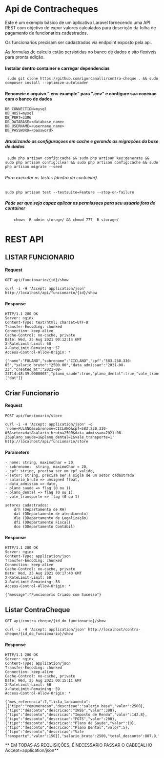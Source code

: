 # Api de Contracheques

Este é um exemplo básico de um aplicativo Laravel fornecendo uma API REST com objetivo de expor valores calculados para descrição da folha de pagamento de funcionarios cadastrados.

Os funcionarios precisam ser cadastrados via endpoint exposto pela api.

As formulas de calculo estão persistidas no banco de dados e são flexiveis para pronta edição. 

#### Instalar dentro container e carregar dependencias

     sudo git clone https://github.com/igorcanalli/contra-cheque . && sudo composer install --optimize-autoloader

#### Renomeie o arquivo ".env.example" para ".env" e configure sua conexao com o banco de dados
    DB_CONNECTION=mysql
    DB_HOST=mysql
    DB_PORT=3306
    DB_DATABASE=<database_name>
    DB_USERNAME=<username_name>
    DB_PASSWORD=<password>

##### Atualizando as configuraçoes em cache e gerando as migrações da base de dados

     sudo php artisan config:cache && sudo php artisan key:generate && sudo php artisan config:clear && sudo php artisan config:cache && sudo php artisan migrate --seed

###### Para executar os testes (dentro do container)

    sudo php artisan test --testsuite=Feature --stop-on-failure

##### Pode ser que seja capaz aplicar as permissoes para seu usuario fora do container
        chown -R admin storage/ && chmod 777 -R storage/

# REST API

## LISTAR FUNCIONARIO

#### Request

`GET api/funcionario/{id}/show`

    curl -i -H 'Accept: application/json' http://localhost/api/funcionario/{id}/show

#### Response

    HTTP/1.1 200 OK
    Server: nginx
    Content-Type: text/html; charset=UTF-8
    Transfer-Encoding: chunked
    Connection: keep-alive
    Cache-Control: no-cache, private
    Date: Wed, 25 Aug 2021 00:12:14 GMT
    X-RateLimit-Limit: 60
    X-RateLimit-Remaining: 57
    Access-Control-Allow-Origin: *

    {"nome":"FULANO","sobrenome":"CICLANO","cpf":"583.230.330-05","salario_bruto":"2500.00","data_admissao":"2021-08-23","created_at":"2021-08-23T14:48:39.000000Z","plano_saude":true,"plano_dental":true,"vale_transporte":true,"setor":["dat"]}

## Criar Funcionario

#### Request

`POST api/funcionario/store`

    curl -i -H 'Accept: application/json' -d 'nome=FULANO&sobrenome=CICLANO&cpf=583.230.330-05&setor=dat&salario_bruto=2500&data_admissao=2021-08-23&plano_saude=1&plano_dental=1&vale_transporte=1' http://localhost/api/funcionario/store

#### Parameters

    - nome: string, maximoChar = 20,
    - sobrenome:  string, maximoChar = 20,
    - cpf: string, precisa ser um cpf valido,
    - setor: string, precisa ser a sigla de um setor cadastrado
    - salario_bruto => unsigned float,
    - data_admissao => date,
    - plano_saude => flag (0 ou 1)    
    - plano_dental => flag (0 ou 1)   
    - vale_transporte => flag (0 ou 1) 

    setores cadastrados:
        drh (Departamento de RH)
        dat (DDepartamento de atendimento)
        dle (DDepartamento de Legalização)
        dfi (DDepartamento Fiscal)
        dco (DDepartamento Contábil)

#### Response

    HTTP/1.1 200 OK
    Server: nginx
    Content-Type: application/json
    Transfer-Encoding: chunked
    Connection: keep-alive
    Cache-Control: no-cache, private
    Date: Wed, 25 Aug 2021 00:17:40 GMT
    X-RateLimit-Limit: 60
    X-RateLimit-Remaining: 58
    Access-Control-Allow-Origin: *

    {"message":"Funcionario Criado com Sucesso"}

## Listar ContraCheque

`GET api/contra-cheque/{id_do_funcionario}/show`

    curl -i -H 'Accept: application/json' http://localhost/contra-cheque/{id_do_funcionario}/show

#### Response

    HTTP/1.1 200 OK
    Server: nginx
    Content-Type: application/json
    Transfer-Encoding: chunked
    Connection: keep-alive
    Cache-Control: no-cache, private
    Date: Wed, 25 Aug 2021 00:15:11 GMT
    X-RateLimit-Limit: 60
    X-RateLimit-Remaining: 59
    Access-Control-Allow-Origin: *

    {"mes_referencia":7,"lista_lancamento":[{"tipo":"remuneracao","descricao":"salario base","valor":2500},{"tipo":"desconto","descricao":"INSS","valor":300},{"tipo":"desconto","descricao":"Imposto de Renda","valor":142.8},{"tipo":"desconto","descricao":"FGTS","valor":200},{"tipo":"desconto","descricao":"Plano de Saude","valor":10},{"tipo":"desconto","descricao":"Plano Dental","valor":5},{"tipo":"desconto","descricao":"Vale Transporte","valor":150}],"salario_bruto":2500,"total_desconto":807.8,"salario_liquido":1692.2}

** EM TODAS AS REQUISIÇÕES, É NECESSARIO PASSAR O CABEÇALHO Accept=application/json**